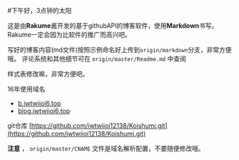 #下午好，3点钟的太阳

这是由**Rakume**酱开发的基于githubAPI的博客软件，使用**Markdown**书写。Rakume一定会因为比软件的推广而高兴吧。

写好的博客内容(md文件)按照示例命名好上传到`origin/markdown`分支，非常方便哦。
评论系统和其他细节可在 `origin/master/Readme.md` 中查阅

样式表修改嘛，非常方便吧。

16年使用域名

- [b.iwtwiioi6.top](b.iwtwiioi6.top)
- [blog.iwtwiioi6.top](blog.iwtwiioi6.top)

git仓库
[https://github.com/iwtwiioi12138/Koishumi.git](https://github.com/iwtwiioi12138/Koishumi.git)

 **注意** ， `origin/master/CNAME` 文件是域名解析配置，不要随便修改哦。


